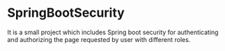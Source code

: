# SpringBootSecurity
It is a small project which includes Spring boot security for authenticating and authorizing the page requested by user with different roles.
